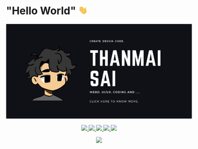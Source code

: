 # "Hello World" <img src="https://github.com/thanmaisai/thanmaisai/blob/main/ezgif.com-gif-maker.gif" width="25px">


[![Click here to visit portfolio](https://github.com/thanmaisai/thanmaisai/blob/main/Thanmai_Sai_.png)](https://linktr.ee/thanmaisai)

<p align="center">
 <a href="https://github.com/thanmaisai">
    <img src="https://skillicons.dev/icons?i=github&theme=light" />
  </a>
  
  <a href="https://www.linkedin.com/in/thanmai-sai-22a052211/">
    <img src="https://skillicons.dev/icons?i=linkedin" />
  </a>
  
  <a href="https://twitter.com/Thanmaisai3">
    <img src="https://skillicons.dev/icons?i=twitter" />
  </a>
  
  <a href="https://www.instagram.com/thanmaisai/">
    <img src="https://skillicons.dev/icons?i=instagram" />
  </a>

  <a href="https://www.behance.net/thanmaisai1">
    <img width="50px" src="https://www.citypng.com/public/uploads/preview/-31622230508g447n6ajjf.png"/>
  </a>
</p>

<p align="center">
  <img  src="https://count.getloli.com/get/@:thanmaisai"/>
</p>
<!-- <p align='center'><img src="https://komarev.com/ghpvc/?username=thanmaisai&label=visitors&color=grey&style=for-the-badge"/></p> -->

<!--![snake gif](https://github.com/thanmaisai/thanmaisai/blob/output/github-contribution-grid-snake.gif)-->






  




